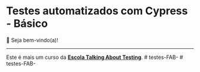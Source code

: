 # Testes automatizados com Cypress - Básico

👋 Seja bem-vindo(a)!



___

Este é mais um curso da [**Escola Talking About Testing**](https://udemy.com/user/walmyr).
#   t e s t e s - F A B - 
 
 #   t e s t e s - F A B - 
 
 
